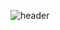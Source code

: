<!--
**Brizzardis/Brizzardis** is a ✨ _special_ ✨ repository because its `README.md` (this file) appears on your GitHub profile.

Here are some ideas to get you started:

- 🔭 I’m currently working on ...
- 🌱 I’m currently learning ...
- 👯 I’m looking to collaborate on ...
- 🤔 I’m looking for help with ...
- 💬 Ask me about ...
- 📫 How to reach me: ... 
- 😄 Pronouns: ... timeGradient 24
- ⚡ Fun fact: ... 1,2,3,4,6,10,11,14,15,19,20,24
-->
![header](https://capsule-render.vercel.app/api?type=waving&color=timeGradient&customColorList=2&height=250&text=Welcome%20to%20my%20GitHub%20profile!&fontSize=50&fontColor=#000000&section=header&animation=fadeIn)
